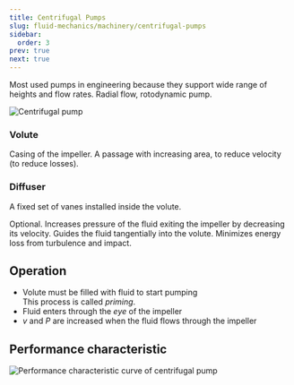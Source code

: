 ```yaml
---
title: Centrifugal Pumps
slug: fluid-mechanics/machinery/centrifugal-pumps
sidebar:
  order: 3
prev: true
next: true
---
```


Most used pumps in engineering because they support wide range of heights and
flow rates. Radial flow, rotodynamic pump.

![Centrifugal pump](/fluids/centrifugal-pump.jpg)

### Volute

Casing of the impeller. A passage with increasing area, to reduce velocity (to
reduce losses).

### Diffuser

A fixed set of vanes installed inside the volute.

Optional. Increases pressure of the fluid exiting the impeller by decreasing its
velocity. Guides the fluid tangentially into the volute. Minimizes energy loss
from turbulence and impact.

## Operation

- Volute must be filled with fluid to start pumping  
  This process is called _priming_.
- Fluid enters through the _eye_ of the impeller
- $v$ and $P$ are increased when the fluid flows through the impeller

## Performance characteristic

![Performance characteristic curve of centrifugal pump](/fluids/centrifugal-pump-performance-characteristic.jpg)
